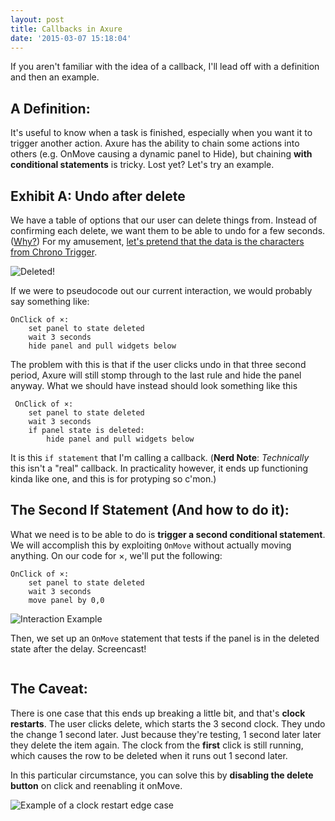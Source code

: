 ```yaml
---
layout: post
title: Callbacks in Axure
date: '2015-03-07 15:18:04'
---
```


If you aren't familiar with the idea of a callback, I'll lead off with a definition and then an example.

## A Definition:
It's useful to know when a task is finished, especially when you want it to trigger another action. Axure has the ability to chain some actions into others (e.g. OnMove causing a dynamic panel to Hide), but chaining **with conditional statements** is tricky. Lost yet? Let's try an example.

## Exhibit A: Undo after delete

We have a table of options that our user can delete things from. Instead of confirming each delete, we want them to be able to undo for a few seconds. ([Why?](http://alistapart.com/article/neveruseawarning)) For my amusement, [let's pretend that the data is the characters from Chrono Trigger](http://wires.glucasroe.com/8AGK1S/#p=callbacks).

![Deleted!](/content/images/2015/03/baweeted.jpg)

If we were to pseudocode out our current interaction, we would probably say something like:

    OnClick of ×:
        set panel to state deleted
        wait 3 seconds
        hide panel and pull widgets below

 The problem with this is that if the user clicks undo in that three second period, Axure will still stomp through to the last rule and hide the panel anyway. What we should have instead should look something like this

     OnClick of ×:
        set panel to state deleted
        wait 3 seconds
        if panel state is deleted:
            hide panel and pull widgets below

It is this `if statement` that I'm calling a callback. (**Nerd Note**: *Technically* this isn't a "real" callback. In practicality however, it ends up functioning kinda like one, and this is for protyping so c'mon.)

## The Second If Statement (And how to do it):
What we need is to be able to do is **trigger a second conditional statement**. We will accomplish this by exploiting `OnMove` without actually moving anything. On our code for ×, we'll put the following:

    OnClick of ×:
        set panel to state deleted
        wait 3 seconds
        move panel by 0,0

![Interaction Example](/content/images/2015/03/Screen-Shot-2015-03-05-at-13-46-59-.png)

Then, we set up an `OnMove` statement that tests if the panel is in the deleted state after the delay. Screencast!

<img class="gfyitem" data-id="KlutzyShowyKoalabear" />

## The Caveat:

There is one case that this ends up breaking a little bit, and that's **clock restarts**. The user clicks delete, which starts the 3 second clock. They undo the change 1 second later. Just because they're testing, 1 second later later they delete the item again. The clock from the **first** click is still running, which causes the row to be deleted when it runs out 1 second later.

In this particular circumstance, you can solve this by **disabling the delete button** on click and reenabling it onMove.

![Example of a clock restart edge case](/content/images/2015/03/chronopanel.jpg)
